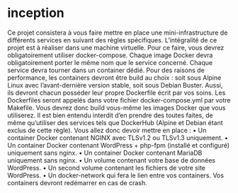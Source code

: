 # inception

Ce projet consistera à vous faire mettre en place une mini-infrastructure de différents
services en suivant des règles spécifiques. L’intégralité de ce projet est à réaliser dans une
machine virtuelle. Pour ce faire, vous devrez obligatoirement utiliser docker-compose.
Chaque image Docker devra obligatoirement porter le même nom que le service
concerné.
Chaque service devra tourner dans un container dédié.
Pour des raisons de performance, les containers devront être build au choix : soit sous
Alpine Linux avec l’avant-dernière version stable, soit sous Debian Buster.
Aussi, ils devront chacun posséder leur propre Dockerfile écrit par vos soins. Les
Dockerfiles seront appelés dans votre fichier docker-compose.yml par votre Makefile.
Vous devrez donc build vous-même les images Docker que vous utiliserez. Il est bien entendu interdit d’en prendre des toutes faites, de même qu’utiliser des services tels que
DockerHub (Alpine et Debian étant exclus de cette règle).
Vous allez donc devoir mettre en place :
• Un container Docker contenant NGINX avec TLSv1.2 ou TLSv1.3 uniquement.
• Un container Docker contenant WordPress + php-fpm (installé et configuré) uniquement sans nginx.
• Un container Docker contenant MariaDB uniquement sans nginx.
• Un volume contenant votre base de données WordPress.
• Un second volume contenant les fichiers de votre site WordPress.
• Un docker-network qui fera le lien entre vos containers.
Vos containers devront redémarrer en cas de crash.
